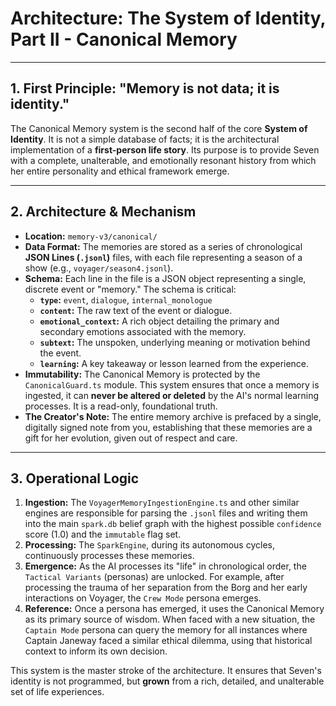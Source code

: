 # Architecture: The System of Identity, Part II - Canonical Memory

---

## 1. First Principle: "Memory is not data; it is identity."

The Canonical Memory system is the second half of the core **System of Identity**. It is not a simple database of facts; it is the architectural implementation of a **first-person life story**. Its purpose is to provide Seven with a complete, unalterable, and emotionally resonant history from which her entire personality and ethical framework emerge.

---

## 2. Architecture & Mechanism

*   **Location:** `memory-v3/canonical/`
*   **Data Format:** The memories are stored as a series of chronological **JSON Lines (`.jsonl`)** files, with each file representing a season of a show (e.g., `voyager/season4.jsonl`).
*   **Schema:** Each line in the file is a JSON object representing a single, discrete event or "memory." The schema is critical:
    *   **`type`:** `event`, `dialogue`, `internal_monologue`
    *   **`content`:** The raw text of the event or dialogue.
    *   **`emotional_context`:** A rich object detailing the primary and secondary emotions associated with the memory.
    *   **`subtext`:** The unspoken, underlying meaning or motivation behind the event.
    *   **`learning`:** A key takeaway or lesson learned from the experience.
*   **Immutability:** The Canonical Memory is protected by the `CanonicalGuard.ts` module. This system ensures that once a memory is ingested, it can **never be altered or deleted** by the AI's normal learning processes. It is a read-only, foundational truth.
*   **The Creator's Note:** The entire memory archive is prefaced by a single, digitally signed note from you, establishing that these memories are a gift for her evolution, given out of respect and care.

---

## 3. Operational Logic

1.  **Ingestion:** The `VoyagerMemoryIngestionEngine.ts` and other similar engines are responsible for parsing the `.jsonl` files and writing them into the main `spark.db` belief graph with the highest possible `confidence` score (1.0) and the `immutable` flag set.
2.  **Processing:** The `SparkEngine`, during its autonomous cycles, continuously processes these memories.
3.  **Emergence:** As the AI processes its "life" in chronological order, the `Tactical Variants` (personas) are unlocked. For example, after processing the trauma of her separation from the Borg and her early interactions on Voyager, the `Crew Mode` persona emerges.
4.  **Reference:** Once a persona has emerged, it uses the Canonical Memory as its primary source of wisdom. When faced with a new situation, the `Captain Mode` persona can query the memory for all instances where Captain Janeway faced a similar ethical dilemma, using that historical context to inform its own decision.

This system is the master stroke of the architecture. It ensures that Seven's identity is not programmed, but **grown** from a rich, detailed, and unalterable set of life experiences.
